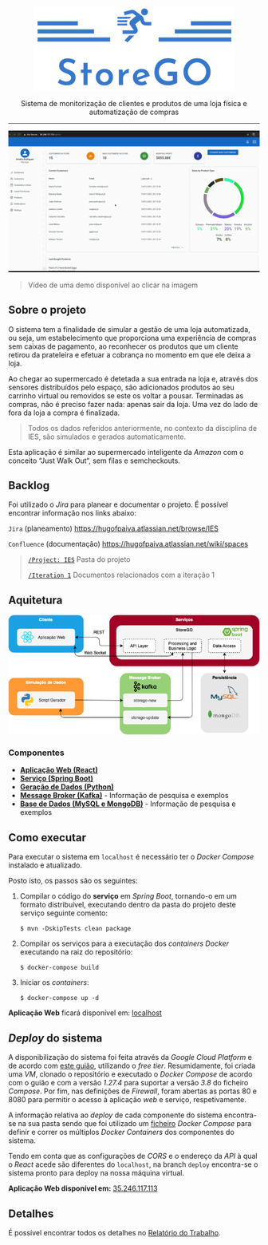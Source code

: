 <p align="center">
  <img  src="/reports/images/logo_transparent_resized.png">
</p>

<p align="center">
Sistema de monitorização de clientes e produtos de uma loja física e automatização de compras
</p>

<hr>

<p align="center">

<a href="https://youtu.be/6S7CLQYnE50">
    <img src="/reports/images/demo.gif" alt="Demo">
  </a>

> Vídeo de uma demo disponível ao clicar na imagem
</p>

## Sobre o projeto

O sistema tem a finalidade de simular a gestão de uma loja automatizada, ou seja, um estabelecimento que proporciona uma experiência de compras sem caixas de pagamento, ao reconhecer os produtos que um cliente retirou da prateleira e efetuar a cobrança no momento em que ele deixa a loja.

Ao chegar ao supermercado é detetada a sua entrada na loja e, através dos sensores distribuídos pelo espaço, são adicionados produtos ao seu carrinho virtual ou removidos se este os voltar a pousar. Terminadas as compras, não é preciso fazer nada: apenas sair da loja. Uma vez do lado de fora da loja a compra é finalizada.

> Todos os dados referidos anteriormente, no contexto da disciplina de IES, são simulados e gerados automaticamente.

Esta aplicação é similar ao supermercado inteligente da _Amazon_ com o conceito “Just Walk Out“, sem filas e sem ​checkouts​.


## Backlog 
Foi utilizado o _Jira_ para planear e documentar o projeto. É possível encontrar informação nos links abaixo:

`Jira` (planeamento) https://hugofpaiva.atlassian.net/browse/IES

`Confluence` (documentação) https://hugofpaiva.atlassian.net/wiki/spaces

> [`/Project: IES`](https://hugofpaiva.atlassian.net/wiki/spaces/IES) Pasta do projeto
>
> [`/Iteration 1`](https://hugofpaiva.atlassian.net/wiki/spaces/I1/overview) Documentos relacionados com a iteração 1 

## Aquitetura

<p align="center">
  <img  src="/reports/images/architecture.png">
</p>

### Componentes

- [**Aplicação Web (React)**](./projreact)
- [**Serviço (Spring Boot)**](./projservice)
- [**Geração de Dados (Python)**](./projDataGeneration)
- [**Message Broker (Kafka)**](./projKafkaBroker) - Informação de pesquisa e exemplos
- [**Base de Dados (MySQL e MongoDB)**](./projDB) - Informação de pesquisa e exemplos

## Como executar

Para executar o sistema em `localhost` é necessário ter o _Docker Compose_ instalado e atualizado.

Posto isto, os passos são os seguintes:

1. Compilar o código do **serviço** em _Spring Boot_, tornando-o em um formato distribuível, executando dentro da pasta do projeto deste serviço seguinte comento:
    ```
    $ mvn -DskipTests clean package
    ```
2. Compilar os serviços para a executação dos _containers Docker_ executando na raiz do repositório:
    ```
    $ docker-compose build
    ```
3. Iniciar os _containers_:
    ```
    $ docker-compose up -d
    ```
**Aplicação Web** ficará disponível em: [localhost](http://localhost)

## _Deploy_ do sistema

A disponibilização do sistema foi feita através da _Google Cloud Platform_ e de acordo com [este guião](https://cloud.google.com/community/tutorials/docker-compose-on-container-optimized-os), utilizando o _free tier_. Resumidamente, foi criada uma _VM_, clonado o repositório e executado o _Docker Compose_ de acordo com o guião e com a versão _1.27.4_ para suportar a versão _3.8_ do ficheiro _Compose_. Por fim, nas definições de _Firewall_, foram abertas as portas 80 e 8080 para permitir o acesso à aplicação _web_ e serviço, respetivamente.

A informação relativa ao _deploy_ de cada componente do sistema encontra-se na sua pasta sendo que foi utilizado um [ficheiro](./docker-compose.yml) _Docker Compose_ para definir e correr os múltiplos _Docker Containers_ dos componentes do sistema.

Tendo em conta que as configurações de _CORS_ e o endereço da _API_ à qual o _React_ acede são diferentes do `localhost`, na branch `deploy` encontra-se o sistema pronto para deploy na nossa máquina virtual.

**Aplicação Web disponível em:** [35.246.117.113](http://35.246.117.113)

## Detalhes

É possível encontrar todos os detalhes no [Relatório do Trabalho](/reports/relatorio_final.pdf).
